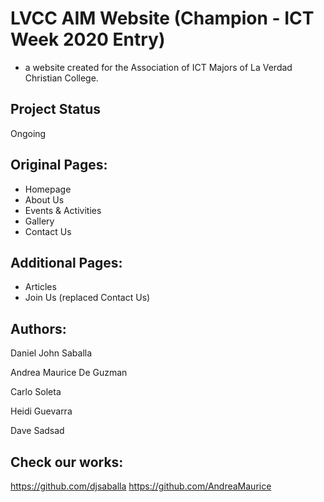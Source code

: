 # LVCC AIM Website (Champion - ICT Week 2020 Entry)
- a website created for the Association of ICT Majors of La Verdad Christian College.

## Project Status
Ongoing

## Original Pages:
- Homepage
- About Us
- Events & Activities
- Gallery
- Contact Us

## Additional Pages:
- Articles
- Join Us (replaced Contact Us)

## Authors: 
Daniel John Saballa

Andrea Maurice De Guzman

Carlo Soleta

Heidi Guevarra

Dave Sadsad

## Check our works:
https://github.com/djsaballa
https://github.com/AndreaMaurice